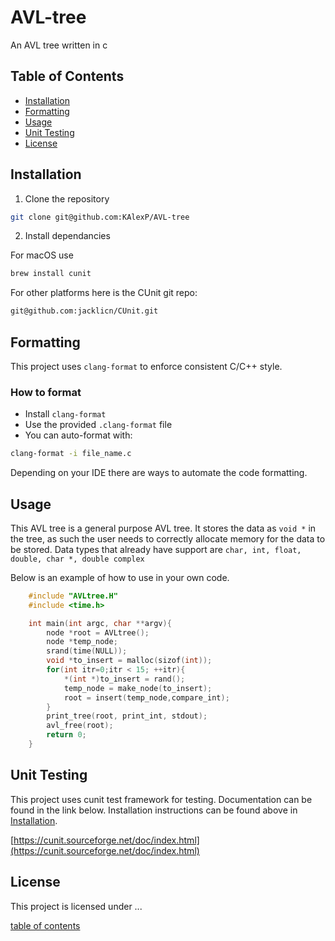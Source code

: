 # AVL-tree

An AVL tree written in c

<a id="table-of-contents"></a>
## Table of Contents 
- [Installation](#installation)
- [Formatting](#formatting)
- [Usage](#usage)
- [Unit Testing](#unit-testing)
- [License](#license)

<a id="installation"></a>
## Installation

1. Clone the repository 

```bash 
git clone git@github.com:KAlexP/AVL-tree
```

2. Install dependancies

For macOS use

```bash
brew install cunit
```

For other platforms here is the CUnit git repo:

```bash
git@github.com:jacklicn/CUnit.git
```

<a id="formatting"></a>
## Formatting

This project uses `clang-format` to enforce consistent C/C++ style.

### How to format
- Install `clang-format`
- Use the provided `.clang-format` file
- You can auto-format with:

```bash
clang-format -i file_name.c
```

Depending on your IDE there are ways to automate the code formatting.

<a id="usage"></a>
## Usage 

This AVL tree is a general purpose AVL tree. It stores the data as `void *`	in 
the tree, as such the user needs to correctly allocate memory for the data 
to be stored. Data types that already have support are `char, int, float, double, char *, double complex`

Below is an example of how to use in your own code.

```c 
	#include "AVLtree.H"
	#include <time.h>

	int main(int argc, char **argv){
		node *root = AVLtree();
		node *temp_node;
		srand(time(NULL));
		void *to_insert = malloc(sizof(int));
		for(int itr=0;itr < 15; ++itr){
			*(int *)to_insert = rand();
			temp_node = make_node(to_insert);
			root = insert(temp_node,compare_int);
		}
		print_tree(root, print_int, stdout);
		avl_free(root);
		return 0;
	}
```

<a id="unit-testing"></a>
## Unit Testing

This project uses cunit test framework for testing. Documentation can be found 
in the link below. Installation instructions can be found above in [Installation](#installation).

[https://cunit.sourceforge.net/doc/index.html](https://cunit.sourceforge.net/doc/index.html)

<a id="license"></a>
## License
This project is licensed under ...

[table of contents](#table-of-contents)
